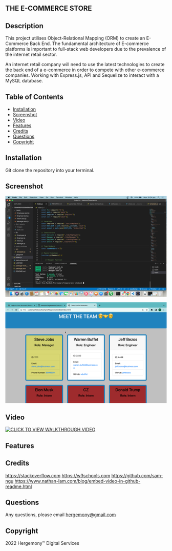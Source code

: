 ## THE E-COMMERCE STORE ##

## Description
This project utilises Object-Relational Mapping (ORM) to create an E-Commerce Back End. The fundamental architecture of E-commerce platforms is important to full-stack web developers due to the prevalence of the internet retail sector.

An internet retail company will need to use the latest technologies to create the back end of a e-commerce in order to compete with other e-commerce companies. Working with Express.js, API and Sequelize to interact with a MySQL database.

## Table of Contents
* [Installation](#Installation)
* [Screenshot](#Screenshot)
* [Video](#Video)
* [Features](#Features)
* [Credits](#Credits)
* [Questions](#Questions)
* [Copyright](#Copyright)

## Installation
Git clone the repository into your terminal. 


## Screenshot

![alt text](https://github.com/hergemony/teamprofilegenerator/blob/main/dist/assets/images/Screen%20Shot%202022-05-02%20at%2010.34.00%20pm.png?raw=true)

![alt text](https://github.com/hergemony/teamprofilegenerator/blob/main/dist/assets/images/Screen%20Shot%202022-05-03%20at%202.05.00%20pm.png?raw=true)

## Video
[![CLICK TO VIEW WALKTHROUGH VIDEO](https://img.youtube.com/vi/VIDEO-ID/0.jpg)](https://youtu.be/NLbe0qbgSQ4)


## Features


## Credits
https://stackoverflow.com
https://w3schools.com
https://github.com/sam-ngu
https://www.nathan-lam.com/blog/embed-video-in-github-readme.html

## Questions
Any questions, please email hergemony@gmail.com


## Copyright
2022 Hergemony™️ Digital Services